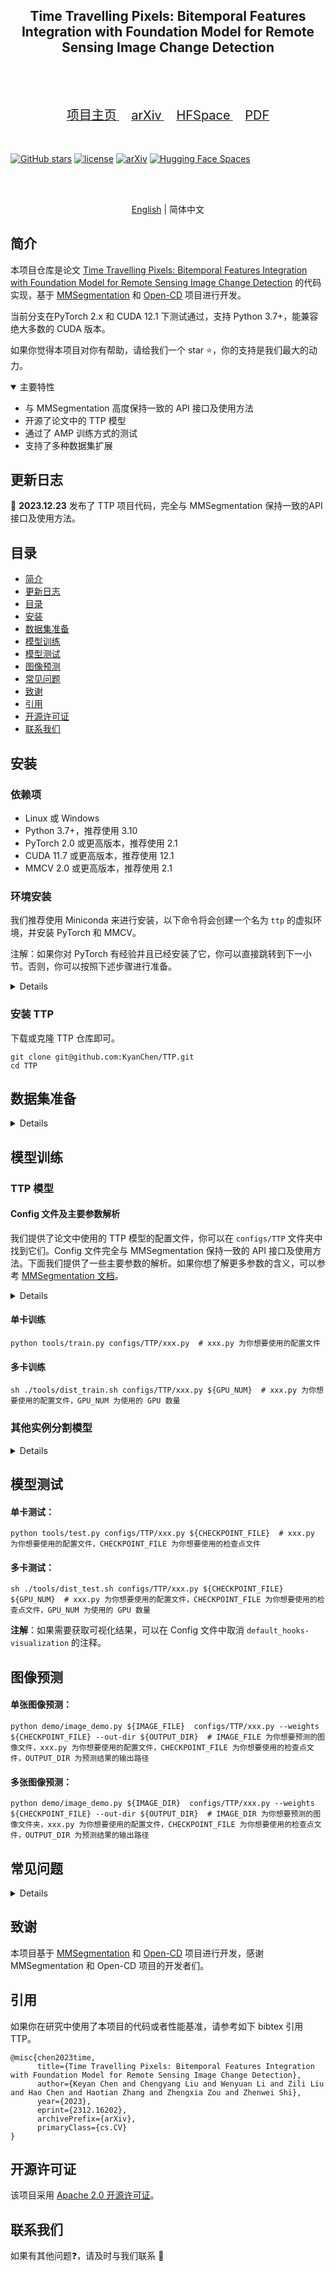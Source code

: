 <div align="center">
    <h2>
        Time Travelling Pixels: Bitemporal Features Integration with Foundation Model for Remote Sensing Image Change Detection
    </h2>
</div>
<br>

[//]: # (<div align="center">)

[//]: # (  <img src="resources/RSPrompter.png" width="800"/>)

[//]: # (</div>)
<br>
<div align="center">
  <a href="https://kychen.me/TTP">
    <span style="font-size: 20px; ">项目主页</span>
  </a>
  &nbsp;&nbsp;&nbsp;&nbsp;
  <a href="https://arxiv.org/abs/2312.16202">
    <span style="font-size: 20px; ">arXiv</span>
  </a>
  &nbsp;&nbsp;&nbsp;&nbsp;
  <a href="https://huggingface.co/spaces/KyanChen/TTP">
    <span style="font-size: 20px; ">HFSpace</span>
  </a>
    &nbsp;&nbsp;&nbsp;&nbsp;
  <a href="resources/ttp.pdf">
    <span style="font-size: 20px; ">PDF</span>
  </a>
</div>
<br>
<br>

[![GitHub stars](https://badgen.net/github/stars/KyanChen/TTP)](https://github.com/KyanChen/TTP)
[![license](https://img.shields.io/badge/license-Apache--2.0-green)](LICENSE)
[![arXiv](https://img.shields.io/badge/arXiv-2312.16202-b31b1b.svg)](https://arxiv.org/abs/2312.16202)
[![Hugging Face Spaces](https://img.shields.io/badge/%F0%9F%A4%97%20Hugging%20Face-Spaces-blue)](https://huggingface.co/spaces/KyanChen/TTP)

<br>
<br>

<div align="center">

[English](README.md) | 简体中文

</div>


## 简介

本项目仓库是论文 [Time Travelling Pixels: Bitemporal Features Integration with Foundation Model for Remote Sensing Image Change Detection](https://arxiv.org/abs/2312.16202) 的代码实现，基于 [MMSegmentation](https://github.com/open-mmlab/mmsegmentation) 和 [Open-CD](https://github.com/likyoo/open-cd) 项目进行开发。

当前分支在PyTorch 2.x 和 CUDA 12.1 下测试通过，支持 Python 3.7+，能兼容绝大多数的 CUDA 版本。

如果你觉得本项目对你有帮助，请给我们一个 star ⭐️，你的支持是我们最大的动力。

<details open>
<summary>主要特性</summary>

- 与 MMSegmentation 高度保持一致的 API 接口及使用方法
- 开源了论文中的 TTP 模型
- 通过了 AMP 训练方式的测试
- 支持了多种数据集扩展

</details>

## 更新日志

🌟 **2023.12.23** 发布了 TTP 项目代码，完全与 MMSegmentation 保持一致的API接口及使用方法。

[//]: # (## TODO)


## 目录

- [简介](#简介)
- [更新日志](#更新日志)
- [目录](#目录)
- [安装](#安装)
- [数据集准备](#数据集准备)
- [模型训练](#模型训练)
- [模型测试](#模型测试)
- [图像预测](#图像预测)
- [常见问题](#常见问题)
- [致谢](#致谢)
- [引用](#引用)
- [开源许可证](#开源许可证)
- [联系我们](#联系我们)

## 安装

### 依赖项

- Linux 或 Windows
- Python 3.7+，推荐使用 3.10
- PyTorch 2.0 或更高版本，推荐使用 2.1
- CUDA 11.7 或更高版本，推荐使用 12.1
- MMCV 2.0 或更高版本，推荐使用 2.1

### 环境安装

我们推荐使用 Miniconda 来进行安装，以下命令将会创建一个名为 `ttp` 的虚拟环境，并安装 PyTorch 和 MMCV。

注解：如果你对 PyTorch 有经验并且已经安装了它，你可以直接跳转到下一小节。否则，你可以按照下述步骤进行准备。

<details>

**步骤 0**：安装 [Miniconda](https://docs.conda.io/projects/miniconda/en/latest/index.html)。

**步骤 1**：创建一个名为 `ttp` 的虚拟环境，并激活它。

```shell
conda create -n ttp python=3.10 -y
conda activate ttp
```

**步骤 2**：安装 [PyTorch](https://pytorch.org/get-started/locally/)。

Linux:
```shell
pip install torch torchvision torchaudio
```
Windows:
```shell
pip install torch torchvision torchaudio --index-url https://download.pytorch.org/whl/cu121
```

**步骤 3**：安装 [MMCV](https://mmcv.readthedocs.io/en/latest/get_started/installation.html)。

```shell
pip install -U openmim
mim install "mmcv>=2.0.0"
```

**步骤 4**：安装其他依赖项。

```shell
pip install -U wandb einops importlib peft scipy ftfy prettytable torchmetrics
```


</details>

### 安装 TTP

下载或克隆 TTP 仓库即可。

```shell
git clone git@github.com:KyanChen/TTP.git
cd TTP
```

## 数据集准备

<details>

### Levir-CD变化检测数据集

#### 数据下载

- 图片及标签下载地址： [Levir-CD](https://chenhao.in/LEVIR/)。


#### 组织方式

你也可以选择其他来源进行数据的下载，但是需要将数据集组织成如下的格式：

```
${DATASET_ROOT} # 数据集根目录，例如：/home/username/data/levir-cd
├── train
│   ├── A
│   ├── B
│   └── label
├── val
│   ├── A
│   ├── B
│   └── label
└── test
    ├── A
    ├── B
    └── label
```

注解：在项目文件夹中，我们提供了一个名为 `data` 的文件夹，其中包含了上述数据集的组织方式的示例。

### 其他数据集

如果你想使用其他数据集，可以参考 [MMSegmentation 文档](https://mmsegmentation.readthedocs.io/zh-cn/latest/user_guides/2_dataset_prepare.html) 来进行数据集的准备。

</details>

## 模型训练

### TTP 模型

#### Config 文件及主要参数解析

我们提供了论文中使用的 TTP 模型的配置文件，你可以在 `configs/TTP` 文件夹中找到它们。Config 文件完全与 MMSegmentation 保持一致的 API 接口及使用方法。下面我们提供了一些主要参数的解析。如果你想了解更多参数的含义，可以参考 [MMSegmentation 文档](https://mmsegmentation.readthedocs.io/zh-cn/latest/user_guides/1_config.html)。

<details>

**参数解析**：

- `work_dir`：模型训练的输出路径，一般不需要修改。
- `default_hooks-CheckpointHook`：模型训练过程中的检查点保存配置，一般不需要修改。
- `default_hooks-visualization`：模型训练过程中的可视化配置，**训练时注释，测试时取消注释**。
- `vis_backends-WandbVisBackend`：网络端可视化工具的配置，**打开注释后，需要在 `wandb` 官网上注册账号，可以在网络浏览器中查看训练过程中的可视化结果**。
- `sam_pretrain_ckpt_path`：MMPretrain 提供的 SAM 主干的检查点路径，参考[下载地址](https://github.com/open-mmlab/mmpretrain/tree/main/configs/sam)。
- `model-backbone-peft_cfg`：是否引入微调参数，一般不需要修改。
- `dataset_type`：数据集的类型，**需要根据数据集的类型进行修改**。
- `data_root`：数据集根目录，**修改为数据集根目录的绝对路径**。
- `batch_size_per_gpu`：单卡的 batch size，**需要根据显存大小进行修改**。
- `resume`: 是否断点续训，一般不需要修改。
- `load_from`：模型的预训练的检查点路径，一般不需要修改。
- `max_epochs`：最大训练轮数，一般不需要修改。

</details>


#### 单卡训练

```shell
python tools/train.py configs/TTP/xxx.py  # xxx.py 为你想要使用的配置文件
```

#### 多卡训练

```shell
sh ./tools/dist_train.sh configs/TTP/xxx.py ${GPU_NUM}  # xxx.py 为你想要使用的配置文件，GPU_NUM 为使用的 GPU 数量
```

### 其他实例分割模型

<details>

如果你想使用其他变化检测模型，可以参考 [Open-CD](https://github.com/likyoo/open-cd) 来进行模型的训练，也可以将其Config文件放入本项目的 `configs` 文件夹中，然后按照上述的方法进行训练。

</details>

## 模型测试

#### 单卡测试：

```shell
python tools/test.py configs/TTP/xxx.py ${CHECKPOINT_FILE}  # xxx.py 为你想要使用的配置文件，CHECKPOINT_FILE 为你想要使用的检查点文件
```

#### 多卡测试：

```shell
sh ./tools/dist_test.sh configs/TTP/xxx.py ${CHECKPOINT_FILE} ${GPU_NUM}  # xxx.py 为你想要使用的配置文件，CHECKPOINT_FILE 为你想要使用的检查点文件，GPU_NUM 为使用的 GPU 数量
```

**注解**：如果需要获取可视化结果，可以在 Config 文件中取消 `default_hooks-visualization` 的注释。


## 图像预测

#### 单张图像预测：

```shell
python demo/image_demo.py ${IMAGE_FILE}  configs/TTP/xxx.py --weights ${CHECKPOINT_FILE} --out-dir ${OUTPUT_DIR}  # IMAGE_FILE 为你想要预测的图像文件，xxx.py 为你想要使用的配置文件，CHECKPOINT_FILE 为你想要使用的检查点文件，OUTPUT_DIR 为预测结果的输出路径
```

#### 多张图像预测：

```shell
python demo/image_demo.py ${IMAGE_DIR}  configs/TTP/xxx.py --weights ${CHECKPOINT_FILE} --out-dir ${OUTPUT_DIR}  # IMAGE_DIR 为你想要预测的图像文件夹，xxx.py 为你想要使用的配置文件，CHECKPOINT_FILE 为你想要使用的检查点文件，OUTPUT_DIR 为预测结果的输出路径
```



## 常见问题

<details>

我们在这里列出了使用时的一些常见问题及其相应的解决方案。如果您发现有一些问题被遗漏，请随时提 PR 丰富这个列表。如果您无法在此获得帮助，请使用[issue](https://github.com/KyanChen/TTP/issues)来寻求帮助。请在模板中填写所有必填信息，这有助于我们更快定位问题。

### 1. 是否需要安装MMSegmentation，MMPretrain，MMDet，Open-CD？

我们建议您不要安装它们，因为我们已经对它们的代码进行了部分修改，如果您安装了它们，可能会导致代码运行出错。如果你出现了模块尚未被注册的错误，请检查：

- 是否安装了这些库，若有则卸载
- 是否在类名前加上了`@MODELS.register_module()`，若没有则加上
- 是否在`__init__.py`中加入了`from .xxx import xxx`，若没有则加上
- 是否在Config文件中加入了`custom_imports = dict(imports=['mmseg.ttp'], allow_failed_imports=False)`，若没有则加上


### 2. 关于资源消耗情况

这里我们列出了使用不同训练方法的资源消耗情况，供您参考。

| 模型名称 |  骨干网络类型  |  图像尺寸   |       GPU       | Batch Size | 加速策略 | 单卡显存占用  | 训练时间 |
|:----:|:--------:|:-------:|:---------------:|:----------:|:----:|:-------:|:----:|
| TTP  | ViT-L/16 | 512x512 | 4x RTX 4090 24G |     2      | FP32 |  14 GB  |  3H  |
| TTP  | ViT-L/16 | 512x512 | 4x RTX 4090 24G |     2      | FP16 |  12 GB  |  2H  |


### 4. dist_train.sh: Bad substitution的解决

如果您在运行`dist_train.sh`时出现了`Bad substitution`的错误，请使用`bash dist_train.sh`来运行脚本。


### 5. You should set `PYTHONPATH` to make `sys.path` include the directory which contains your custom module

请查看详细的报错信息，一般是某些依赖包没有安装，请使用`pip install`来安装依赖包。
</details>

## 致谢

本项目基于 [MMSegmentation](https://github.com/open-mmlab/mmsegmentation) 和 [Open-CD](https://github.com/likyoo/open-cd) 项目进行开发，感谢 MMSegmentation 和 Open-CD 项目的开发者们。

## 引用

如果你在研究中使用了本项目的代码或者性能基准，请参考如下 bibtex 引用 TTP。

```
@misc{chen2023time,
      title={Time Travelling Pixels: Bitemporal Features Integration with Foundation Model for Remote Sensing Image Change Detection}, 
      author={Keyan Chen and Chengyang Liu and Wenyuan Li and Zili Liu and Hao Chen and Haotian Zhang and Zhengxia Zou and Zhenwei Shi},
      year={2023},
      eprint={2312.16202},
      archivePrefix={arXiv},
      primaryClass={cs.CV}
}
```

## 开源许可证

该项目采用 [Apache 2.0 开源许可证](LICENSE)。

## 联系我们

如果有其他问题❓，请及时与我们联系 👬
